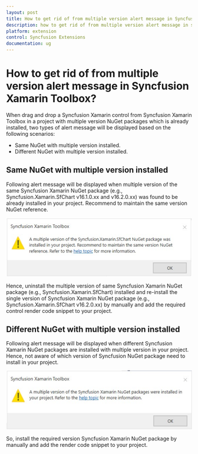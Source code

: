 ```yaml
---
layout: post
title: How to get rid of from multiple version alert message in Syncfusion Xamarin Toolbox | Extension | Syncfusion
description: how to get rid of from multiple version alert message in syncfusion xamarin toolbox?
platform: extension
control: Syncfusion Extensions
documentation: ug
---
```


# How to get rid of from multiple version alert message in Syncfusion Xamarin Toolbox?

When drag and drop a Syncfusion Xamarin control from Syncfusion Xamarin Toolbox in a project with multiple version NuGet packages which is already installed, two types of alert message will be displayed based on the following  scenarios:

* Same NuGet with multiple version installed.
* Different NuGet with multiple version installed.

## Same NuGet with multiple version installed

Following alert message will be displayed when multiple version of the same Syncfusion Xamarin NuGet package (e.g.,  Syncfusion.Xamarin.SfChart v16.1.0.xx and v16.2.0.xx) was found to be already installed in your project. Recommend to maintain the same version NuGet reference.

![](Alert-message-in-Syncfusion-Xamarin-Toolbox_images\Same_NuGet_Multiple_Version_Installed.jpg)

Hence, uninstall the multiple version of same Syncfusion Xamarin NuGet package (e.g.,  Syncfusion.Xamarin.SfChart) installed and re-install the single version of Syncfusion Xamarin NuGet package (e.g., Syncfusion.Xamarin.SfChart v16.2.0.xx) by manually and add the required control render code snippet to your project.

## Different NuGet with multiple version installed

Following alert message will be displayed when different Syncfusion Xamarin NuGet packages are installed with multiple version in your project. Hence, not aware of which version of Syncfusion NuGet package need to install in your project.

![](Alert-message-in-Syncfusion-Xamarin-Toolbox_images\Diferent_NuGet_Multiple_Version_Installed.jpg)

So, install the required version Syncfusion Xamarin NuGet package by manually and add the render code snippet to your project.




